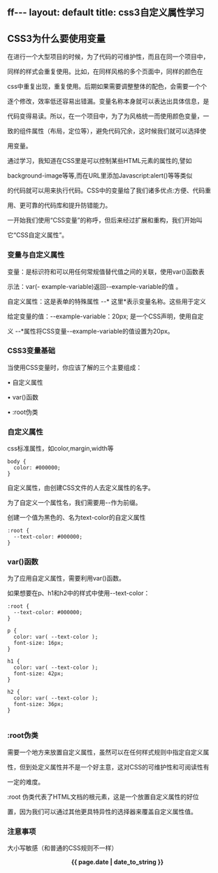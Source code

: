 ff---
layout: default
title: css3自定义属性学习
---

## CSS3为什么要使用变量 ##

在进行一个大型项目的时候，为了代码的可维护性，而且在同一个项目中，

同样的样式会重复使用。比如，在同样风格的多个页面中，同样的颜色在

css中重复出现，重复使用。后期如果需要调整整体的配色，会需要一个个

逐个修改，效率低还容易出错漏。变量名称本身就可以表达出具体信息，是

代码变得易读。所以，在一个项目中，为了为风格统一而使用颜色变量，一

致的组件属性（布局，定位等），避免代码冗余，这时候我们就可以选择使

用变量。

通过学习，我知道在CSS里是可以控制某些HTML元素的属性的,譬如

background-image等等,而在URL里添加Javascript:alert()等等类似

的代码就可以用来执行代码。CSS中的变量给了我们诸多优点:方便、代码重

用、更可靠的代码库和提升防错能力。

一开始我们使用“CSS变量”的称呼，但后来经过扩展和重构，我们开始叫

它“CSS自定义属性”。

### 变量与自定义属性 ###

变量：是标识符和可以用任何常规值替代值之间的关联，使用var()函数表

示法：var(- example-variable)返回--example-variable的值 。

自定义属性：这是表单的特殊属性 --* 这里*表示变量名称。这些用于定义

给定变量的值：--example-variable：20px; 是一个CSS声明，使用自定

义 --*属性将CSS变量--example-variable的值设置为20px。

### CSS3变量基础 ###

当使用CSS变量时，你应该了解的三个主要组成：

•	自定义属性

•	var()函数

•	:root伪类


### 自定义属性 ###

css标准属性，如color,margin,width等

```
body {
  color: #000000;
}
```

自定义属性，由创建CSS文件的人去定义属性的名字。

为了自定义一个属性名，我们需要用--作为前缀。 

创建一个值为黑色的、名为text-color的自定义属性

```
:root {
  --text-color: #000000;
}

```

### var()函数 ###

为了应用自定义属性，需要利用var()函数。

如果想要在p、h1和h2中的样式中使用--text-color：

```
:root {
  --text-color: #000000;
}

p {
  color: var( --text-color );
  font-size: 16px;
}

h1 {
  color: var( --text-color );
  font-size: 42px;
}

h2 {
  color: var( --text-color );
  font-size: 36px;
}


```

### :root伪类 ###

需要一个地方来放置自定义属性，虽然可以在任何样式规则中指定自定义属

性，但到处定义属性并不是一个好主意，这对CSS的可维护性和可阅读性有

一定的难度。 

:root 伪类代表了HTML文档的根元素，这是一个放置自定义属性的好位

置，因为我们可以通过其他更具特异性的选择器来覆盖自定义属性值。


### 注意事项 ##

大小写敏感（和普通的CSS规则不一样）


<center><strong>{{ page.date | date_to_string }}</strong></center>
